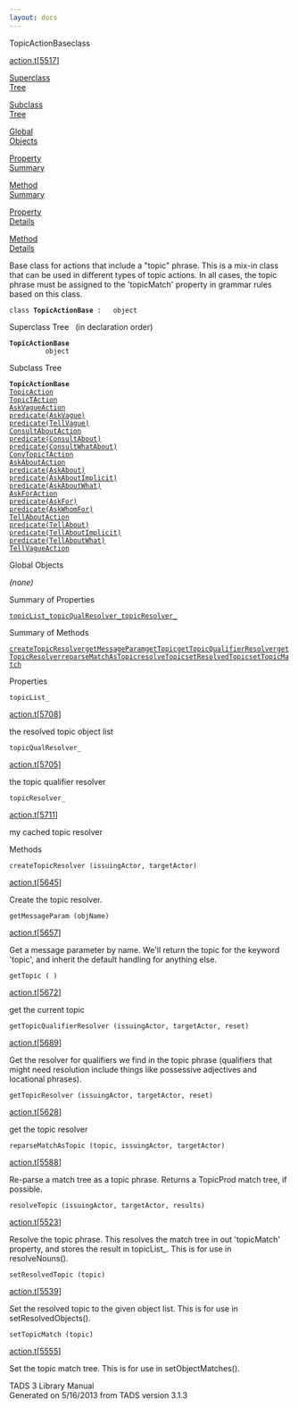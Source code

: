 ```yaml
---
layout: docs
---
```

<span class="title">TopicActionBase</span><span class="type">class</span>

[action.t](../file/action.t.html)\[[5517](../source/action.t.html#5517)\]

[Superclass  
Tree](#_SuperClassTree_)

[Subclass  
Tree](#_SubClassTree_)

[Global  
Objects](#_ObjectSummary_)

[Property  
Summary](#_PropSummary_)

[Method  
Summary](#_MethodSummary_)

[Property  
Details](#_Properties_)

[Method  
Details](#_Methods_)

<div class="fdesc">

Base class for actions that include a "topic" phrase. This is a mix-in
class that can be used in different types of topic actions. In all
cases, the topic phrase must be assigned to the 'topicMatch' property in
grammar rules based on this class.

`class `**`TopicActionBase`**` :   object`

</div>

<span id="_SuperClassTree_"></span>

<div class="mjhd">

<span class="hdln">Superclass Tree</span>   (in declaration order)

</div>

**`TopicActionBase`**  
`         object`  
<span id="_SubClassTree_"></span>

<div class="mjhd">

<span class="hdln">Subclass Tree</span>  

</div>

**`TopicActionBase`**  
[`TopicAction`](../object/TopicAction.html)  
[`TopicTAction`](../object/TopicTAction.html)  
[`AskVagueAction`](../object/AskVagueAction.html)  
[`predicate(AskVague)`](../object/predicate(AskVague).html)  
[`predicate(TellVague)`](../object/predicate(TellVague).html)  
[`ConsultAboutAction`](../object/ConsultAboutAction.html)  
[`predicate(ConsultAbout)`](../object/predicate(ConsultAbout).html)  
[`predicate(ConsultWhatAbout)`](../object/predicate(ConsultWhatAbout).html)  
[`ConvTopicTAction`](../object/ConvTopicTAction.html)  
[`AskAboutAction`](../object/AskAboutAction.html)  
[`predicate(AskAbout)`](../object/predicate(AskAbout).html)  
[`predicate(AskAboutImplicit)`](../object/predicate(AskAboutImplicit).html)  
[`predicate(AskAboutWhat)`](../object/predicate(AskAboutWhat).html)  
[`AskForAction`](../object/AskForAction.html)  
[`predicate(AskFor)`](../object/predicate(AskFor).html)  
[`predicate(AskWhomFor)`](../object/predicate(AskWhomFor).html)  
[`TellAboutAction`](../object/TellAboutAction.html)  
[`predicate(TellAbout)`](../object/predicate(TellAbout).html)  
[`predicate(TellAboutImplicit)`](../object/predicate(TellAboutImplicit).html)  
[`predicate(TellAboutWhat)`](../object/predicate(TellAboutWhat).html)  
[`TellVagueAction`](../object/TellVagueAction.html)  
<span id="_ObjectSummary_"></span>

<div class="mjhd">

<span class="hdln">Global Objects</span>  

</div>

*(none)* <span id="_PropSummary_"></span>

<div class="mjhd">

<span class="hdln">Summary of Properties</span>  

</div>

[`topicList_`](#topicList_)[`topicQualResolver_`](#topicQualResolver_)[`topicResolver_`](#topicResolver_)

<span id="_MethodSummary_"></span>

<div class="mjhd">

<span class="hdln">Summary of Methods</span>  

</div>

[`createTopicResolver`](#createTopicResolver)[`getMessageParam`](#getMessageParam)[`getTopic`](#getTopic)[`getTopicQualifierResolver`](#getTopicQualifierResolver)[`getTopicResolver`](#getTopicResolver)[`reparseMatchAsTopic`](#reparseMatchAsTopic)[`resolveTopic`](#resolveTopic)[`setResolvedTopic`](#setResolvedTopic)[`setTopicMatch`](#setTopicMatch)

<span id="_Properties_"></span>

<div class="mjhd">

<span class="hdln">Properties</span>  

</div>

<span id="topicList_"></span>

`topicList_`

[action.t](../file/action.t.html)\[[5708](../source/action.t.html#5708)\]

<div class="desc">

the resolved topic object list

</div>

<span id="topicQualResolver_"></span>

`topicQualResolver_`

[action.t](../file/action.t.html)\[[5705](../source/action.t.html#5705)\]

<div class="desc">

the topic qualifier resolver

</div>

<span id="topicResolver_"></span>

`topicResolver_`

[action.t](../file/action.t.html)\[[5711](../source/action.t.html#5711)\]

<div class="desc">

my cached topic resolver

</div>

<span id="_Methods_"></span>

<div class="mjhd">

<span class="hdln">Methods</span>  

</div>

<span id="createTopicResolver"></span>

`createTopicResolver (issuingActor, targetActor)`

[action.t](../file/action.t.html)\[[5645](../source/action.t.html#5645)\]

<div class="desc">

Create the topic resolver.

</div>

<span id="getMessageParam"></span>

`getMessageParam (objName)`

[action.t](../file/action.t.html)\[[5657](../source/action.t.html#5657)\]

<div class="desc">

Get a message parameter by name. We'll return the topic for the keyword
'topic', and inherit the default handling for anything else.

</div>

<span id="getTopic"></span>

`getTopic ( )`

[action.t](../file/action.t.html)\[[5672](../source/action.t.html#5672)\]

<div class="desc">

get the current topic

</div>

<span id="getTopicQualifierResolver"></span>

`getTopicQualifierResolver (issuingActor, targetActor, reset)`

[action.t](../file/action.t.html)\[[5689](../source/action.t.html#5689)\]

<div class="desc">

Get the resolver for qualifiers we find in the topic phrase (qualifiers
that might need resolution include things like possessive adjectives and
locational phrases).

</div>

<span id="getTopicResolver"></span>

`getTopicResolver (issuingActor, targetActor, reset)`

[action.t](../file/action.t.html)\[[5628](../source/action.t.html#5628)\]

<div class="desc">

get the topic resolver

</div>

<span id="reparseMatchAsTopic"></span>

`reparseMatchAsTopic (topic, issuingActor, targetActor)`

[action.t](../file/action.t.html)\[[5588](../source/action.t.html#5588)\]

<div class="desc">

Re-parse a match tree as a topic phrase. Returns a TopicProd match tree,
if possible.

</div>

<span id="resolveTopic"></span>

`resolveTopic (issuingActor, targetActor, results)`

[action.t](../file/action.t.html)\[[5523](../source/action.t.html#5523)\]

<div class="desc">

Resolve the topic phrase. This resolves the match tree in out
'topicMatch' property, and stores the result in topicList\_. This is for
use in resolveNouns().

</div>

<span id="setResolvedTopic"></span>

`setResolvedTopic (topic)`

[action.t](../file/action.t.html)\[[5539](../source/action.t.html#5539)\]

<div class="desc">

Set the resolved topic to the given object list. This is for use in
setResolvedObjects().

</div>

<span id="setTopicMatch"></span>

`setTopicMatch (topic)`

[action.t](../file/action.t.html)\[[5555](../source/action.t.html#5555)\]

<div class="desc">

Set the topic match tree. This is for use in setObjectMatches().

</div>

<div class="ftr">

TADS 3 Library Manual  
Generated on 5/16/2013 from TADS version 3.1.3

</div>

